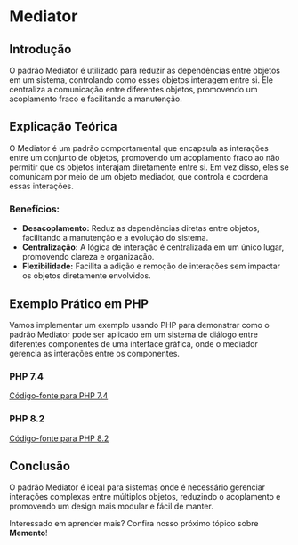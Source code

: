 # Mediator

## Introdução
O padrão Mediator é utilizado para reduzir as dependências entre objetos em um sistema, controlando como esses objetos interagem entre si. Ele centraliza a comunicação entre diferentes objetos, promovendo um acoplamento fraco e facilitando a manutenção.

## Explicação Teórica
O Mediator é um padrão comportamental que encapsula as interações entre um conjunto de objetos, promovendo um acoplamento fraco ao não permitir que os objetos interajam diretamente entre si. Em vez disso, eles se comunicam por meio de um objeto mediador, que controla e coordena essas interações.

### Benefícios:
- **Desacoplamento:** Reduz as dependências diretas entre objetos, facilitando a manutenção e a evolução do sistema.
- **Centralização:** A lógica de interação é centralizada em um único lugar, promovendo clareza e organização.
- **Flexibilidade:** Facilita a adição e remoção de interações sem impactar os objetos diretamente envolvidos.

## Exemplo Prático em PHP

Vamos implementar um exemplo usando PHP para demonstrar como o padrão Mediator pode ser aplicado em um sistema de diálogo entre diferentes componentes de uma interface gráfica, onde o mediador gerencia as interações entre os componentes.

### PHP 7.4
[Código-fonte para PHP 7.4](../../src/behavioral-patterns/php7.4/MediatorExample.php)

### PHP 8.2
[Código-fonte para PHP 8.2](../../src/behavioral-patterns/php8.2/MediatorExample.php)

## Conclusão
O padrão Mediator é ideal para sistemas onde é necessário gerenciar interações complexas entre múltiplos objetos, reduzindo o acoplamento e promovendo um design mais modular e fácil de manter.

Interessado em aprender mais? Confira nosso próximo tópico sobre **Memento**!
